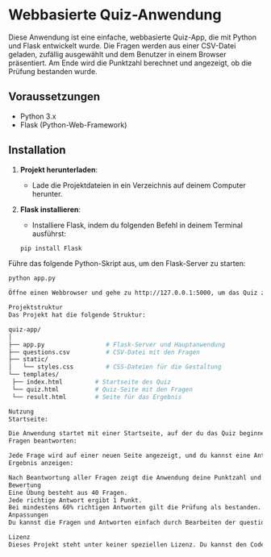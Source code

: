 # Webbasierte Quiz-Anwendung

Diese Anwendung ist eine einfache, webbasierte Quiz-App, die mit Python und Flask entwickelt wurde. Die Fragen werden aus einer CSV-Datei geladen, zufällig ausgewählt und dem Benutzer in einem Browser präsentiert. Am Ende wird die Punktzahl berechnet und angezeigt, ob die Prüfung bestanden wurde.

## Voraussetzungen

- Python 3.x
- Flask (Python-Web-Framework)

## Installation

1. **Projekt herunterladen**:
   - Lade die Projektdateien in ein Verzeichnis auf deinem Computer herunter.

2. **Flask installieren**:
   - Installiere Flask, indem du folgenden Befehl in deinem Terminal ausführst:

   ```bash
   pip install Flask

Führe das folgende Python-Skript aus, um den Flask-Server zu starten:
   ```bash
   python app.py

Öffne einen Webbrowser und gehe zu http://127.0.0.1:5000, um das Quiz zu starten.

Projektstruktur
Das Projekt hat die folgende Struktur:

quiz-app/
│
├── app.py                 # Flask-Server und Hauptanwendung
├── questions.csv          # CSV-Datei mit den Fragen
├── static/
│   └── styles.css         # CSS-Dateien für die Gestaltung
└── templates/
    ├── index.html         # Startseite des Quiz
    └── quiz.html          # Quiz-Seite mit den Fragen
    └── result.html        # Seite für das Ergebnis

Nutzung
Startseite:

Die Anwendung startet mit einer Startseite, auf der du das Quiz beginnen kannst.
Fragen beantworten:

Jede Frage wird auf einer neuen Seite angezeigt, und du kannst eine Antwort auswählen.
Ergebnis anzeigen:

Nach Beantwortung aller Fragen zeigt die Anwendung deine Punktzahl und ob du bestanden hast.
Bewertung
Eine Übung besteht aus 40 Fragen.
Jede richtige Antwort ergibt 1 Punkt.
Bei mindestens 60% richtigen Antworten gilt die Prüfung als bestanden.
Anpassungen
Du kannst die Fragen und Antworten einfach durch Bearbeiten der questions.csv-Datei anpassen. Das Design der Anwendung kann in der styles.css-Datei geändert werden.

Lizenz
Dieses Projekt steht unter keiner speziellen Lizenz. Du kannst den Code frei verwenden, ändern und weitergeben.
   
